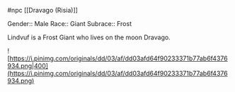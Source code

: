  #npc [[Dravago (Risia)]]

Gender:: Male
Race:: Giant
Subrace:: Frost

Lindvuf is a Frost Giant who lives on the moon Dravago.

![https://i.pinimg.com/originals/dd/03/af/dd03afd64f90233371b77ab6f4376934.png|400](https://i.pinimg.com/originals/dd/03/af/dd03afd64f90233371b77ab6f4376934.png)
